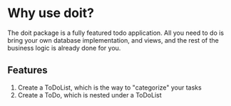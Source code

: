 # Why use doit?

The doit package is a fully featured todo application. All you need to do is bring your own database implementation, and views, and the rest of the business logic is already done for you.

## Features

1. Create a ToDoList, which is the way to "categorize" your tasks
1. Create a ToDo, which is nested under a ToDoList

